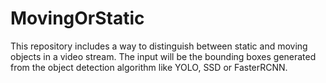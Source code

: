 # MovingOrStatic
This repository includes a way to distinguish between static and moving objects in a video stream. The input will be the bounding boxes generated from the object detection algorithm like YOLO, SSD or FasterRCNN.
